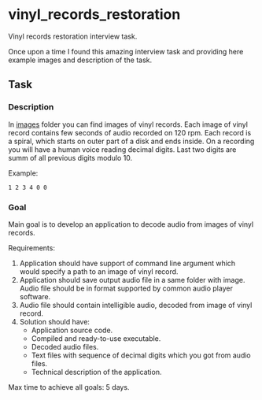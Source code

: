 # vinyl_records_restoration

Vinyl records restoration interview task.

Once upon a time I found this amazing interview task and providing here example images and description of the task. 

## Task

### Description

In [images](./images) folder you can find images of vinyl records.  Each image of vinyl record 
contains few seconds of audio recorded on 120 rpm. Each record is a spiral, which starts on outer part of a disk
and ends inside. On a recording you will have a human voice reading decimal digits. Last two digits are summ of 
all previous digits modulo 10.

Example:

```
1 2 3 4 0 0
```

### Goal

Main goal is to develop an application to decode audio from images of vinyl records.

Requirements:

1. Application should have support of command line argument which would specify a path to an image of vinyl record.
2. Application should save output audio file in a same folder with image. Audio file should be in format 
supported by common audio player software.
3. Audio file should contain intelligible audio, decoded from image of vinyl record.
4. Solution should have:
   - Application source code.
   - Compiled and ready-to-use executable.
   - Decoded audio files.
   - Text files with sequence of decimal digits which you got from audio files.
   - Technical description of the application.

Max time to achieve all goals: 5 days.
